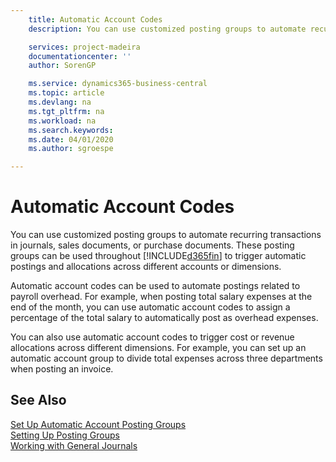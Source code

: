 ```yaml
---
    title: Automatic Account Codes
    description: You can use customized posting groups to automate recurring transactions in journals, sales documents, or purchase documents.

    services: project-madeira 
    documentationcenter: ''
    author: SorenGP

    ms.service: dynamics365-business-central
    ms.topic: article
    ms.devlang: na
    ms.tgt_pltfrm: na
    ms.workload: na
    ms.search.keywords:
    ms.date: 04/01/2020
    ms.author: sgroespe

---
```

# Automatic Account Codes
You can use customized posting groups to automate recurring transactions in journals, sales documents, or purchase documents. These posting groups can be used throughout [!INCLUDE[d365fin](../../includes/d365fin_md.md)] to trigger automatic postings and allocations across different accounts or dimensions.  

Automatic account codes can be used to automate postings related to payroll overhead. For example, when posting total salary expenses at the end of the month, you can use automatic account codes to assign a percentage of the total salary to automatically post as overhead expenses.  

You can also use automatic account codes to trigger cost or revenue allocations across different dimensions. For example, you can set up an automatic account group to divide total expenses across three departments when posting an invoice.  

## See Also  
 [Set Up Automatic Account Posting Groups](how-to-set-up-automatic-account-posting-groups.md)   
 [Setting Up Posting Groups](../../finance-posting-groups.md)  
 [Working with General Journals](../../ui-work-general-journals.md)
